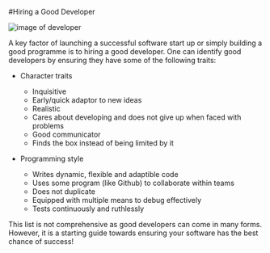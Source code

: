#Hiring a Good Developer

![image of developer](http://i2.wp.com/theleancoder.net/wp-content/uploads/2015/10/developer.jpg?resize=625%2C300)

A key factor of launching a successful software start up or simply building a good programme is to hiring a good developer. One can identify good developers by ensuring they have some of the following traits:

* Character traits
  * Inquisitive
  * Early/quick adaptor to new ideas
  * Realistic
  * Cares about developing and does not give up when faced with problems
  * Good communicator
  * Finds the box instead of being limited by it
  
* Programming style
  * Writes dynamic, flexible and adaptible code
  * Uses some program (like Github) to collaborate within teams
  * Does not duplicate
  * Equipped with multiple means to debug effectively
  * Tests continuously and ruthlessly

This list is not comprehensive as good developers can come in many forms. However, it is a starting guide towards ensuring your software has the best chance of success!
